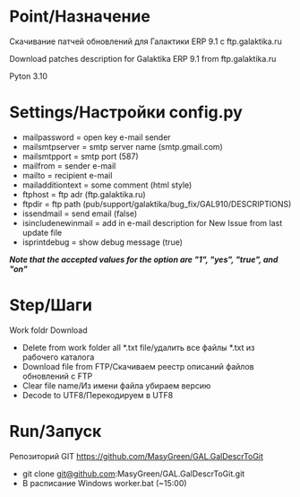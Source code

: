# Point/Назначение
Скачивание патчей обновлений для Галактики ERP 9.1 с ftp.galaktika.ru

Download patches description for Galaktika ERP 9.1 from ftp.galaktika.ru

Pyton 3.10

# Settings/Настройки config.py

* mailpassword = open key e-mail sender
* mailsmtpserver = smtp server name (smtp.gmail.com)
* mailsmtpport = smtp port (587)
* mailfrom = sender e-mail
* mailto = recipient e-mail
* mailadditiontext = some comment (html style)
* ftphost = ftp adr (ftp.galaktika.ru)
* ftpdir = ftp path (pub/support/galaktika/bug_fix/GAL910/DESCRIPTIONS)
* issendmail = send email (false)
* isincludenewinmail = add in e-mail description for New Issue from last update file 
* isprintdebug = show debug message (true)

***Note that the accepted values for the option are "1", "yes", "true", and "on"***

# Step/Шаги
Work foldr Download
* Delete from work folder all *.txt file/удалить все файлы *.txt из рабочего каталога
* Download file from FTP/Скачиваем реестр описаний файлов обновлений с FTP
* Clear file name/Из имени файла убираем версию
* Decode to UTF8/Перекодируем в UTF8

# Run/Запуск
Репозиторий GIT  https://github.com/MasyGreen/GAL.GalDescrToGit

* git clone git@github.com:MasyGreen/GAL.GalDescrToGit.git
* В расписание Windows worker.bat (~15:00)

